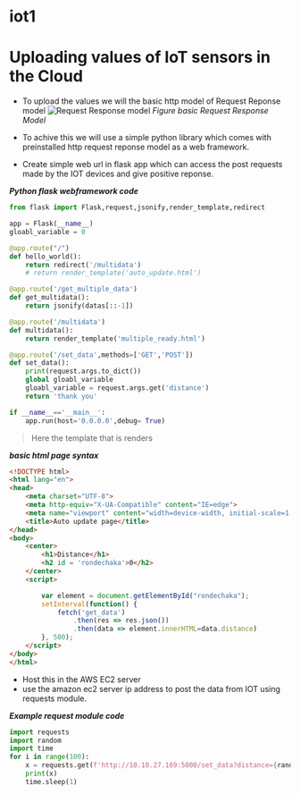 # iot1
# Uploading values of IoT sensors in the Cloud

- To upload the values we will the basic http model of Request Reponse model
![Request Response model](https://www.researchgate.net/publication/311571526/figure/fig3/AS:438170157359106@1481479314691/HTTP-request-response-model.png)
*Figure basic Request Response Model*

- To achive this we will use a simple python library which comes with preinstalled http request reponse model as a web framework.
- Create simple web url in flask app which can access the post requests made by the IOT devices and give positive reponse.

***Python flask webframework code***
```python
from flask import Flask,request,jsonify,render_template,redirect

app = Flask(__name__)
gloabl_variable = 0

@app.route("/")
def hello_world():
    return redirect('/multidata')
    # return render_template('auto_update.html')

@app.route('/get_multiple_data')
def get_multidata():
    return jsonify(datas[::-1])

@app.route('/multidata')
def multidata():
    return render_template('multiple_ready.html')

@app.route('/set_data',methods=['GET','POST'])
def set_data():
    print(request.args.to_dict())
    global gloabl_variable
    gloabl_variable = request.args.get('distance')
    return 'thank you'

if __name__=='__main__':
    app.run(host='0.0.0.0',debug= True)
```
> Here the template that is renders

***basic html page syntax***

```html
<!DOCTYPE html>
<html lang="en">
<head>
    <meta charset="UTF-8">
    <meta http-equiv="X-UA-Compatible" content="IE=edge">
    <meta name="viewport" content="width=device-width, initial-scale=1.0">
    <title>Auto update page</title>
</head>
<body>
    <center>
        <h1>Distance</h1>
        <h2 id = 'rondechaka'>0</h2>
    </center>
    <script>

        var element = document.getElementById("rondechaka"); 
        setInterval(function() { 
            fetch('get_data')
                .then(res => res.json())
                .then(data => element.innerHTML=data.distance)
        }, 500);
    </script>
</body>
</html>
```
- Host this in the AWS EC2 server
- use the amazon ec2 server ip address to post the data from IOT using requests module.

***Example request module code***
```python
import requests
import random
import time
for i in range(100):
    x = requests.get(f'http://10.10.27.169:5000/set_data?distance={random.randint(0,99)}')
    print(x)
    time.sleep(1)
```
